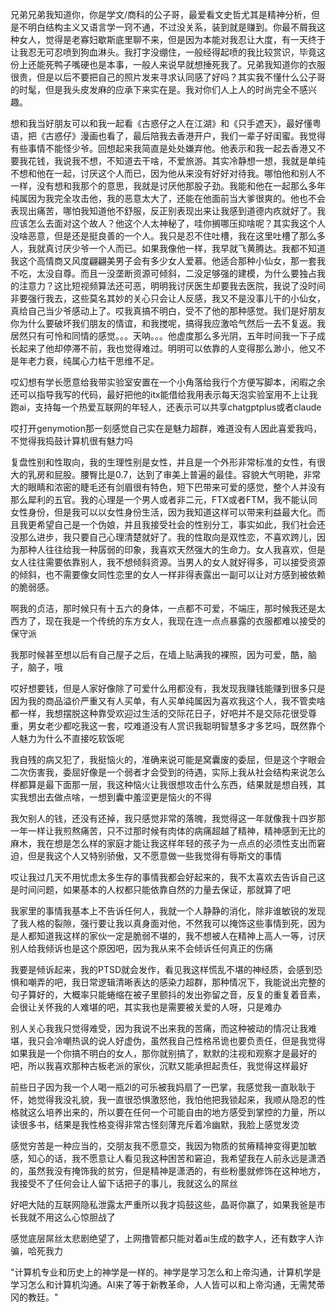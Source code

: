 兄弟兄弟我知道你，你是学文/商科的公子哥，最爱看文史哲尤其是精神分析，但是不明白结构主义又语言学一窍不通，不过没关系，装到就是赚到。你最不屑我这种女人，觉得是老寡妇歇斯底里聊不来，但是因为本能对我忍让大度，有一天终于让我忍无可忍喷到狗血淋头。我打字没绷住，一般经得起喷的我比较赏识，毕竟这份上还能死鸭子嘴硬也是本事，一般人来说早就想捶死我了。兄弟我知道你的衣服很贵，但是以后不要把自己的照片发来寻求认同感了好吗？其实我不懂什么公子哥的时髦，但是我头皮发麻的应承下来实在是。我对你们人上人的时尚完全不感兴趣。

想和我当好朋友可以和我一起看《古惑仔之人在江湖》和《只手遮天》，最好懂粤语，把《古惑仔》漫画也看了，最后陪我去香港开户，我们一辈子好闺蜜。我觉得有些事情不能怪少爷。回想起来我简直是处处嫌弃他。他表示和我一起去香港又不要我花钱，我说我不想，不知道去干啥，不爱旅游。其实冷静想一想，我就是单纯不想和他在一起，讨厌这个人而已，因为他从来没有好好对待我。哪怕他和别人不一样，没有想和我那个的意思，我就是讨厌他那股子劲。我能和他在一起那么多年纯属因为我完全攻击他，我的恶意太大了，还能在他面前当大爹很爽的。他也不会表现出痛苦，哪怕我知道他不舒服，反正别表现出来让我感到道德内疚就好了。我应该怎么去面对这个故人？他这个人太神秘了，哇你搁哪压抑啥呢？其实我这个人没啥恶意，但是还是挺良善的一个人。我只是忍不住吐槽，我在这里吐槽了那么多人，我就真讨厌少爷一个人而已。如果我像他一样，我早就飞黄腾达。我都不知道我这个高情商又风度翩翩美男子会有多少女人爱慕。他适合那种小仙女，那一套我不吃，太没自尊。而且一没垄断资源可倾斜，二没足够强的建模，为什么要独占我的注意力？这比短视频算法还可恶，明明我讨厌医生却要我去医院，我说了没时间非要强行我去，这些莫名其妙的关心只会让人反感，我又不是没事儿干的小仙女，真给自己当少爷感动上了。哎我真搞不明白，受不了他的那种感觉。我们是好朋友你为什么要破坏我们朋友的情谊，和我搅呢，搞得我应激哈气然后一去不复返。我居然只有可怜和同情的感觉。。。天呐。。。他虚度那么多光阴，五年时间我一下子成长起来了他却停滞不前，我也觉得难过。明明可以依靠的人变得那么渺小，他又不是年老力衰，纯属心力枯干思维不足。

哎幻想有学长愿意给我带实验室安置在一个小角落给我行个方便写脚本，闲暇之余还可以指导我写的代码，最好把他的itx能借给我用表示每天泡实验室用不上让我跑ai，支持每一个热爱互联网的年轻人，还表示可以共享chatgptplus或者claude

哎打开genymotion那一刻感觉自己实在是魅力超群，难道没有人因此喜爱我吗，不觉得我捣鼓计算机很有魅力吗

复盘性别和性取向，我的生理性别是女性，并且是一个外形非常标准的女性，有很大的乳房和屁股。腰臀比是0.7，达到了审美上普遍的最佳。容貌大气明艳，非常大的眼睛和浓密的睫毛还有剑眉很有特色，短下巴带来可爱的感觉，整个人并没有那么犀利的五官。我的心理是一个男人或者非二元，FTX或者FTM，我不能认同女性身份，但是我可以以女性身份生活，因为我知道这样可以带来利益最大化。而且我更希望自己是一个伪娘，并且我接受社会的性别分工，事实如此，我们社会还没那么进步，我只要自己心理清楚就好了。我的性取向是双性恋，不喜欢跨儿，因为那种人往往给我一种孱弱的印象，我喜欢天然强大的生命力。女人我喜欢，但是女人往往需要依靠别人，我不想倾斜资源。当男人的女人就好得多，可以接受资源的倾斜，也不需要像女同性恋里的女人一样非得表露出一副可以让对方感到被依赖的脆弱感。

啊我的贞洁，那时候只有十五六的身体，一点都不可爱，不端庄，那时候我还是太西方了，现在我是一个传统的东方女人，我现在连一点点暴露的衣服都难以接受的保守派

我那时候甚至想以后有自己屋子之后，在墙上贴满我的裸照，因为可爱，酷，脑子，脑子，哦

哎好想要钱，但是人家好像除了可爱什么用都没有，我发现我赚钱能赚到很多只是因为我的商品溢价严重又有人买单，有人买单纯属因为喜欢我这个人，我不管卖啥都一样，我想摆脱这种靠受欢迎过生活的交际花日子，好吧并不是交际花很受尊重，男女老少都吃我这一套，哎难道没有人赏识我聪明智慧多才多艺吗，既然靠个人魅力为什么不直接吃软饭呢

我自残的病又犯了，我挺恼火的，准确来说可能是窝囊废的委屈，但是这个字眼会二次伤害我，委屈好像是一个弱者才会受到的待遇，实际上我从社会结构来说怎么样都算是最下面那一层，我这种恼火让我很想攻击什么东西，结果就是想自残，其实我想出去做点啥，一想到囊中羞涩更是恼火的不得

我欠别人的钱，还没有还掉，我只感觉非常的落魄，我觉得这一年就像我十四岁那一年一样让我煎熬痛苦，只不过那时候有肉体的病痛超越了精神，精神感到无比的麻木，我在想是怎么样的家庭才能让我这样年轻的孩子为一点点的必须性支出而窘迫，但是我这个人又特别骄傲，又不愿意做一些我觉得有辱斯文的事情

哎让我过几天不用忧虑太多生存的事情我都会好起来的，我不太喜欢去告诉自己这是时间问题，如果基本的人权都只能依靠自然的力量去保证，那就算了吧

我家里的事情我基本上不告诉任何人，我就一个人静静的消化，除非谁敏锐的发现了我人格的裂隙，强行要让我以真身面对他，不然我可以掩饰这些事情到死，因为是人都知道我这样的家伙一定是脆弱不堪的，我不想被人在精神上高人一等，讨厌别人给我倾诉也是这个原因吧，因为我从来不会倾诉任何真正的伤痛

我要是倾诉起来，我的PTSD就会发作，看见我这样慌乱不堪的神经质，会感到恐惧和嘲弄的吧，我日常逻辑清晰表达的感染力超群，那种情况下，我能说出完整的句子算好的，大概率只能蜷缩在被子里颤抖的发出弥留之音，反复的重复着音素，会很让关怀我的人难堪的吧，其实我也是需要被关爱的人呀，只是难办

别人关心我我只觉得难受，因为我说不出来我的苦痛，而这种被动的情况让我难堪，我只会冷嘲热讽的说人好虚伪，虽然我自己性格吊诡也要负责任，但是我觉得如果我是一个你搞不明白的女人，那你就别搞了，默默的注视和观察才是最好的吧，所以我喜欢那种古板老派的家伙，沉默又能承担起责任，我觉得这样最好

前些日子因为我一个人喝一瓶2l的可乐被我妈扇了一巴掌，我感觉我一直耿耿于怀，她觉得我没礼貌，我一直很恐惧激怒他，我怕他把我锁起来，我顺从隐忍的性格就这么培养出来的，所以要在任何一个可能自由的地方感受到掌控的力量，所以读很多书，结果是我性格变得非常古怪刻薄充斥着冷幽默，我脸上感觉发烫

感觉穷苦是一种应当的，交朋友我不愿意交，我因为物质的贫瘠精神变得更加敏感，知心的话，我不愿意让人看见我这种困苦和窘迫，我希望我在人前永远是潇洒的，虽然我没有掩饰我的贫穷，但是精神是潇洒的，有些粉墨就修饰在这种地方，我接受不了任何会让人留下话把子的事儿，我就这么的屌丝

好吧大陆的互联网隐私泄露太严重所以我才捣鼓这些，晶哥你赢了，如果我爸是市长我就不用这么心惊胆战了

感觉底层屌丝太悲剧绝望了，上网撸管都只能对着ai生成的数字人，还有数字人诈骗，哈死我力

"计算机专业和历史上的神学是一样的。神学是学习怎么和上帝沟通，计算机学是学习怎么和计算机沟通。AI来了等于新教革命，人人皆可以和上帝沟通，无需梵蒂冈的教廷。"



